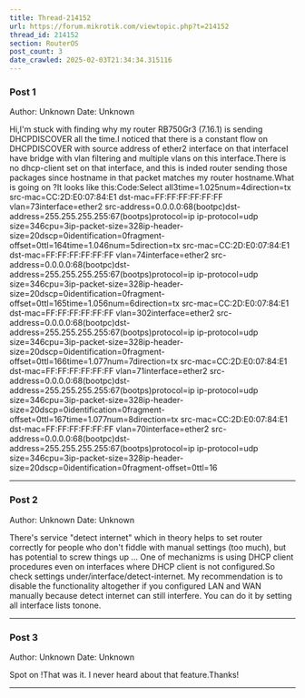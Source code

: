 ```yaml
---
title: Thread-214152
url: https://forum.mikrotik.com/viewtopic.php?t=214152
thread_id: 214152
section: RouterOS
post_count: 3
date_crawled: 2025-02-03T21:34:34.315116
---
```


### Post 1
Author: Unknown
Date: Unknown

Hi,I'm stuck with finding why my router RB750Gr3 (7.16.1) is sending DHCPDISCOVER all the time.I noticed that there is a constant flow on DHCPDISCOVER with source address of ether2 interface on that interfaceI have bridge with vlan filtering and multiple vlans on this interface.There is no dhcp-client set on that interface, and this is inded router sending those packages since hostname in that packet matches my router hostname.What is going on ?It looks like this:Code:Select all3time=1.025num=4direction=tx src-mac=CC:2D:E0:07:84:E1 dst-mac=FF:FF:FF:FF:FF:FF vlan=73interface=ether2 src-address=0.0.0.0:68(bootpc)dst-address=255.255.255.255:67(bootps)protocol=ip ip-protocol=udp size=346cpu=3ip-packet-size=328ip-header-size=20dscp=0identification=0fragment-offset=0ttl=164time=1.046num=5direction=tx src-mac=CC:2D:E0:07:84:E1 dst-mac=FF:FF:FF:FF:FF:FF vlan=74interface=ether2 src-address=0.0.0.0:68(bootpc)dst-address=255.255.255.255:67(bootps)protocol=ip ip-protocol=udp size=346cpu=3ip-packet-size=328ip-header-size=20dscp=0identification=0fragment-offset=0ttl=165time=1.056num=6direction=tx src-mac=CC:2D:E0:07:84:E1 dst-mac=FF:FF:FF:FF:FF:FF vlan=302interface=ether2 src-address=0.0.0.0:68(bootpc)dst-address=255.255.255.255:67(bootps)protocol=ip ip-protocol=udp size=346cpu=3ip-packet-size=328ip-header-size=20dscp=0identification=0fragment-offset=0ttl=166time=1.077num=7direction=tx src-mac=CC:2D:E0:07:84:E1 dst-mac=FF:FF:FF:FF:FF:FF vlan=71interface=ether2 src-address=0.0.0.0:68(bootpc)dst-address=255.255.255.255:67(bootps)protocol=ip ip-protocol=udp size=346cpu=3ip-packet-size=328ip-header-size=20dscp=0identification=0fragment-offset=0ttl=167time=1.077num=8direction=tx src-mac=CC:2D:E0:07:84:E1 dst-mac=FF:FF:FF:FF:FF:FF vlan=70interface=ether2 src-address=0.0.0.0:68(bootpc)dst-address=255.255.255.255:67(bootps)protocol=ip ip-protocol=udp size=346cpu=3ip-packet-size=328ip-header-size=20dscp=0identification=0fragment-offset=0ttl=16

---
### Post 2
Author: Unknown
Date: Unknown

There's service "detect internet" which in theory helps to set router correctly for people who don't fiddle with manual settings (too much), but has potential to screw things up ... One of mechanizms is using DHCP client procedures even on interfaces where DHCP client is not configured.So check settings under/interface/detect-internet. My recommendation is to disable the functionality altogether if you configured LAN and WAN manually because detect internet can still interfere. You can do it by setting all interface lists tonone.

---
### Post 3
Author: Unknown
Date: Unknown

Spot on !That was it. I never heard about that feature.Thanks!

---
